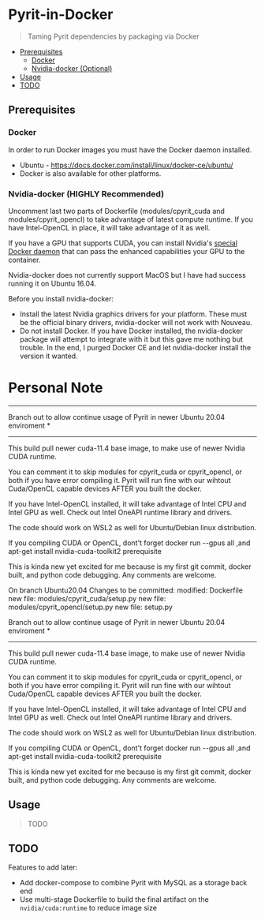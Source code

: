 # Pyrit-in-Docker

> Taming Pyrit dependencies by packaging via Docker

<!-- START doctoc generated TOC please keep comment here to allow auto update -->
<!-- DON'T EDIT THIS SECTION, INSTEAD RE-RUN doctoc TO UPDATE -->


- [Prerequisites](#prerequisites)
  - [Docker](#docker)
  - [Nvidia-docker (Optional)](#nvidia-docker-optional)
- [Usage](#usage)
- [TODO](#todo)

<!-- END doctoc generated TOC please keep comment here to allow auto update -->

## Prerequisites

### Docker

In order to run Docker images you must have the Docker daemon installed.

* Ubuntu - https://docs.docker.com/install/linux/docker-ce/ubuntu/
* Docker is also available for other platforms.  

### Nvidia-docker (HIGHLY Recommended)
Uncomment last two parts of Dockerfile  (modules/cpyrit_cuda and modules/cpyrit_opencl) to take advantage of latest compute runtime.
If you have Intel-OpenCL in place, it will take advantage of it as well.


If you have a GPU that supports CUDA, you can install Nvidia's [special Docker daemon](https://github.com/NVIDIA/nvidia-docker) that can pass the enhanced capabilities your GPU to the container.

Nvidia-docker does not currently support MacOS but I have had success running it on Ubuntu 16.04.

Before you install nvidia-docker:

* Install the latest Nvidia graphics drivers for your platform.  These must be the official binary drivers, nvidia-docker will not work with Nouveau.
* Do not install Docker.  If you have Docker installed, the nvidia-docker package will attempt to integrate with it but this gave me nothing but trouble.  In the end, I purged Docker CE and let nvidia-docker install the version it wanted.

# Personal Note
*******************************************************************************
 Branch out to allow continue usage of Pyrit in newer Ubuntu 20.04 enviroment *
*******************************************************************************

 This build pull newer cuda-11.4 base image, to make use of newer Nvidia CUDA
 runtime.

 You can comment it to skip modules for cpyrit_cuda or cpyrit_opencl, or both if
 you have error compiling it.
 Pyrit will run fine with our wihtout Cuda/OpenCL capable devices AFTER you
 built the docker.

 If you have Intel-OpenCL installed, it will take advantage of Intel CPU and
 Intel GPU as well.  Check out Intel OneAPI runtime library and drivers.

 The code should work on WSL2 as well for Ubuntu/Debian linux distribution.

 If you compiling CUDA or OpenCL, dont't forget
  docker run --gpus all ,and
  apt-get install nvidia-cuda-toolkit2 prerequisite

 This is kinda new yet excited for me because is my first git commit, docker built,
 and python code debugging. Any comments are welcome.


 On branch Ubuntu20.04
 Changes to be committed:
       modified:   Dockerfile
       new file:   modules/cpyrit_cuda/setup.py
       new file:   modules/cpyrit_opencl/setup.py
       new file:   setup.py


Branch out to allow continue usage of Pyrit in newer Ubuntu 20.04 enviroment *
*******************************************************************************

 This build pull newer cuda-11.4 base image, to make use of newer Nvidia CUDA
 runtime.

 You can comment it to skip modules for cpyrit_cuda or cpyrit_opencl, or both if
 you have error compiling it.
 Pyrit will run fine with our wihtout Cuda/OpenCL capable devices AFTER you
 built the docker.

 If you have Intel-OpenCL installed, it will take advantage of Intel CPU and
 Intel GPU as well.  Check out Intel OneAPI runtime library and drivers.

 The code should work on WSL2 as well for Ubuntu/Debian linux distribution.

 If you compiling CUDA or OpenCL, dont't forget
  docker run --gpus all ,and
  apt-get install nvidia-cuda-toolkit2 prerequisite

 This is kinda new yet excited for me because is my first git commit, docker built,
 and python code debugging. Any comments are welcome.

## Usage

>TODO

## TODO

Features to add later:

* Add docker-compose to combine Pyrit with MySQL as a storage back end
* Use multi-stage Dockerfile to build the final artifact on the `nvidia/cuda:runtime` to reduce image size
